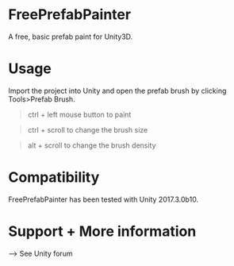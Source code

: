 
# FreePrefabPainter
A free, basic prefab paint for Unity3D.

# Usage
Import the project into Unity and open the prefab brush by clicking Tools>Prefab Brush.

> ctrl + left mouse button to paint

> ctrl + scroll to change the brush size

> alt + scroll to change the brush density

# Compatibility
FreePrefabPainter has been tested with Unity 2017.3.0b10.

# Support + More information
--> See Unity forum
